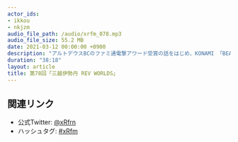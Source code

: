 ```yaml
---
actor_ids:
- ikkou
- nkjzm
audio_file_path: /audio/xrfm_078.mp3
audio_file_size: 55.2 MB
date: 2021-03-12 00:00:00 +0900
description: "アルトデウスBCのファミ通電撃アワード受賞の話をはじめ、KONAMI 「BEAT ARENA」、Oculus First Steps With Hand Tracking、The Climb 2、new VIVE Tracker、VIVE Facial Tracker、Microsoft Mesh 、RealityCaptureのEpicグループ入り、三越伊勢丹の REV WORLDS、ロゼッタの多言語翻訳VRオフィスSXSWのVR開催と東雲めぐさんがナビゲーターとして登場、バーチャル国際通りのクラファン、都営大江戸線都庁前駅の3D点群データのオープンデータ化、ゆるキャン△のVRゲームリリース、Psychic VR Labの「HYPER LANDSCAPE」開催、東雲めぐさん三周年の話をしました。"
duration: "38:18"
layout: article
title: 第78回「三越伊勢丹 REV WORLDS」
---
```


## 関連リンク

- 公式Twitter: [@xRfrn](https://twitter.com/xrfrn)
- ハッシュタグ: [#xRfm](https://twitter.com/hashtag/xRfm?src=hash)